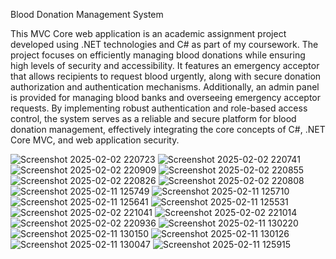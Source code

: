 Blood Donation Management System

This MVC Core web application is an academic assignment project developed using .NET technologies and C# as part of my coursework. The project focuses on efficiently managing blood donations while ensuring high levels of security and accessibility. It features an emergency acceptor that allows recipients to request blood urgently, along with secure donation authorization and authentication mechanisms. Additionally, an admin panel is provided for managing blood banks and overseeing emergency acceptor requests. By implementing robust authentication and role-based access control, the system serves as a reliable and secure platform for blood donation management, effectively integrating the core concepts of C#, .NET Core MVC, and web application security.

![Screenshot 2025-02-02 220723](https://github.com/user-attachments/assets/eba9a8ee-fa38-4faa-ba59-1f844859225e)
![Screenshot 2025-02-02 220741](https://github.com/user-attachments/assets/f4e15478-0e0d-4a62-bec7-be3484ec4d3c)
![Screenshot 2025-02-02 220909](https://github.com/user-attachments/assets/13e12f5b-0345-4381-97e9-3edd9bec4834)
![Screenshot 2025-02-02 220855](https://github.com/user-attachments/assets/77923b33-3241-4f08-ae98-00fc0c2823a4)
![Screenshot 2025-02-02 220826](https://github.com/user-attachments/assets/3bbfa8e2-242a-42a2-9c8a-62d8d1ce5d24)
![Screenshot 2025-02-02 220808](https://github.com/user-attachments/assets/a2a79e6a-10ae-463a-88cf-3c7b590e0d2c)
![Screenshot 2025-02-11 125749](https://github.com/user-attachments/assets/3dab6bb1-6a0d-4403-9e20-03ec3a882344)
![Screenshot 2025-02-11 125710](https://github.com/user-attachments/assets/321a3798-029f-47d4-b8e7-116856d52a2e)
![Screenshot 2025-02-11 125641](https://github.com/user-attachments/assets/d846db7e-b408-4efe-9ad4-348804f817d6)
![Screenshot 2025-02-11 125531](https://github.com/user-attachments/assets/f480eb1e-9a3f-45a9-9704-91612223aa49)
![Screenshot 2025-02-02 221041](https://github.com/user-attachments/assets/7852ef07-f9c3-4697-94cd-8e2da0386b2e)
![Screenshot 2025-02-02 221014](https://github.com/user-attachments/assets/43769ea5-06c2-4501-aef1-fb5cecab11c2)
![Screenshot 2025-02-02 220936](https://github.com/user-attachments/assets/237c5918-a8f7-49a5-b278-f373747a463d)
![Screenshot 2025-02-11 130220](https://github.com/user-attachments/assets/8f5d8297-80bc-4245-aef2-0155026d113a)
![Screenshot 2025-02-11 130150](https://github.com/user-attachments/assets/93215788-4ba0-4e1f-9023-af96eeefb5dc)
![Screenshot 2025-02-11 130126](https://github.com/user-attachments/assets/6e062db7-3442-41c7-af3c-d5c8b0fb64d2)
![Screenshot 2025-02-11 130047](https://github.com/user-attachments/assets/888b7a79-8034-4c21-97f7-9c2bdb61fa83)
![Screenshot 2025-02-11 125915](https://github.com/user-attachments/assets/e623ebf7-5090-4c9b-800c-96f6631e9354)
